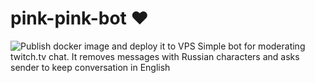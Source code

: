 # pink-pink-bot ♥
![Publish docker image and deploy it to VPS](https://github.com/denexapp/pink-pink-bot/workflows/Publish%20docker%20image%20and%20deploy%20it%20to%20VPS/badge.svg)
Simple bot for moderating twitch.tv chat. It removes messages with Russian characters and asks sender to keep conversation in English
